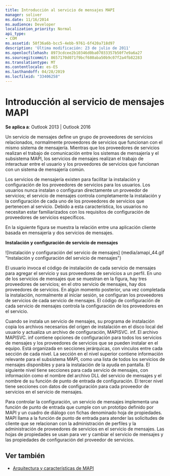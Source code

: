```yaml
---
title: Introducción al servicio de mensajes MAPI
manager: soliver
ms.date: 11/16/2014
ms.audience: Developer
localization_priority: Normal
api_type:
- COM
ms.assetid: 58f36a6b-bcc5-4ebb-9761-6f420a718d97
description: 'Última modificación: 23 de julio de 2011'
ms.openlocfilehash: 8973cdcee2b10346d0ba07033357b50f7e9a6a27
ms.sourcegitcommit: 8657170d071f9bcf680aba50b9c07f2a4fb82283
ms.translationtype: MT
ms.contentlocale: es-ES
ms.lasthandoff: 04/28/2019
ms.locfileid: "33406258"
---
```

# <a name="mapi-message-service-overview"></a>Introducción al servicio de mensajes MAPI
  
**Se aplica a**: Outlook 2013 | Outlook 2016 
  
Un servicio de mensajes define un grupo de proveedores de servicios relacionados, normalmente proveedores de servicios que funcionan con el mismo sistema de mensajería. Mientras que los proveedores de servicios realizan el trabajo de comunicación entre los sistemas de mensajería y el subsistema MAPI, los servicios de mensajes realizan el trabajo de interactuar entre el usuario y los proveedores de servicios que funcionan con un sistema de mensajería común.  
  
Los servicios de mensajería existen para facilitar la instalación y configuración de los proveedores de servicios para los usuarios. Los usuarios nunca instalan o configuran directamente un proveedor de servicios; el servicio de mensajes controla completamente la instalación y la configuración de cada uno de los proveedores de servicios que pertenecen al servicio. Debido a esta característica, los usuarios no necesitan estar familiarizados con los requisitos de configuración de proveedores de servicios específicos. 
  
En la siguiente figura se muestra la relación entre una aplicación cliente basada en mensajería y dos servicios de mensajes.
  
**Instalación y configuración de servicio de mensajes**
  
![Instalación y configuración del servicio de mensajes] (media/amapi_44.gif "Instalación y configuración del servicio de mensajes")
  
El usuario invoca el código de instalación de cada servicio de mensajes para agregar el servicio y sus proveedores de servicios a un perfil. En uno de los servicios de mensajes que se muestran en la figura, hay tres proveedores de servicios; en el otro servicio de mensajes, hay dos proveedores de servicios. En algún momento posterior, una vez completada la instalación, normalmente al iniciar sesión, se configuran los proveedores de servicios de cada servicio de mensajes. El código de configuración de cada servicio de mensajes controla la configuración de los proveedores en el servicio.
  
Cuando se instala un servicio de mensajes, su programa de instalación copia los archivos necesarios del origen de instalación en el disco local del usuario y actualiza un archivo de configuración, MAPISVC. inf. El archivo MAPISVC. inf contiene opciones de configuración para todos los servicios de mensajes y los proveedores de servicios que se pueden instalar en el equipo. Está organizada en secciones jerárquicas, con vínculos entre cada sección de cada nivel. La sección en el nivel superior contiene información relevante para el subsistema MAPI, como una lista de todos los servicios de mensajes disponibles y para la instalación de la ayuda en pantalla. El siguiente nivel tiene secciones para cada servicio de mensajes, con información como el nombre del archivo DLL del servicio de mensajes y el nombre de su función de punto de entrada de configuración. El tercer nivel tiene secciones con datos de configuración para cada proveedor de servicios en el servicio de mensajes. 
  
Para controlar la configuración, un servicio de mensajes implementa una función de punto de entrada que cumple con un prototipo definido por MAPI y un cuadro de diálogo con fichas denominado hoja de propiedades. MAPI llama a la función de punto de entrada para atender las solicitudes de cliente que se relacionan con la administración de perfiles y la administración de proveedores de servicios en el servicio de mensajes. Las hojas de propiedades se usan para ver y cambiar el servicio de mensajes y las propiedades de configuración del proveedor de servicios. 
  
## <a name="see-also"></a>Ver también

- [Arquitectura y características de MAPI](mapi-features-and-architecture.md)

